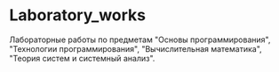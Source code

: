 # Laboratory_works
Лабораторные работы по предметам "Основы программирования", "Технологии программирования", "Вычислительная математика", "Теория систем и системный анализ". 
